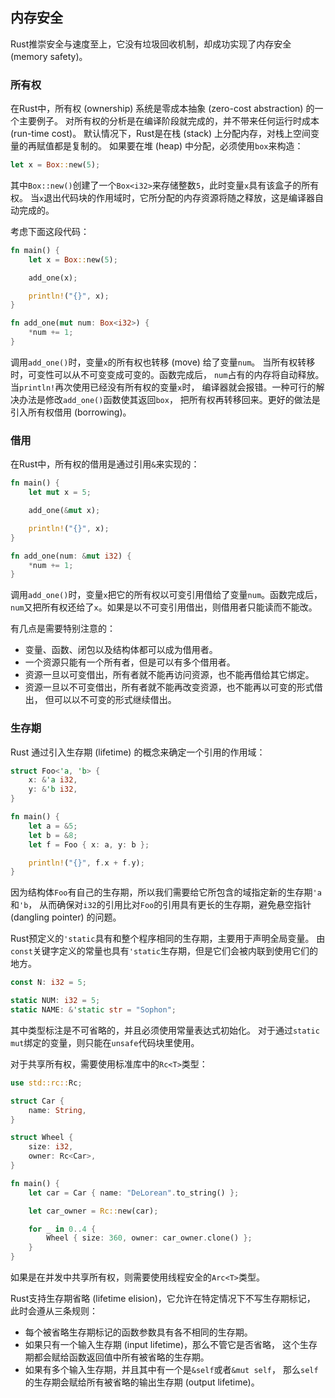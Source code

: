 ## 内存安全

Rust推崇安全与速度至上，它没有垃圾回收机制，却成功实现了内存安全 (memory safety)。

### 所有权

在Rust中，所有权 (ownership) 系统是零成本抽象 (zero-cost abstraction) 的一个主要例子。
对所有权的分析是在编译阶段就完成的，并不带来任何运行时成本 (run-time cost)。
默认情况下，Rust是在栈 (stack) 上分配内存，对栈上空间变量的再赋值都是复制的。
如果要在堆 (heap) 中分配，必须使用`box`来构造：

```rust
let x = Box::new(5);
```
其中`Box::new()`创建了一个`Box<i32>`来存储整数`5`，此时变量`x`具有该盒子的所有权。
当`x`退出代码块的作用域时，它所分配的内存资源将随之释放，这是编译器自动完成的。

考虑下面这段代码：

```rust
fn main() {
    let x = Box::new(5);

    add_one(x);

    println!("{}", x);
}

fn add_one(mut num: Box<i32>) {
    *num += 1;
}
```
调用`add_one()`时，变量`x`的所有权也转移 (move) 给了变量`num`。
当所有权转移时，可变性可以从不可变变成可变的。函数完成后，
`num`占有的内存将自动释放。当`println!`再次使用已经没有所有权的变量`x`时，
编译器就会报错。一种可行的解决办法是修改`add_one()`函数使其返回`box`，
把所有权再转移回来。更好的做法是引入所有权借用 (borrowing)。

### 借用

在Rust中，所有权的借用是通过引用`&`来实现的：

```rust
fn main() {
    let mut x = 5;

    add_one(&mut x);

    println!("{}", x);
}

fn add_one(num: &mut i32) {
    *num += 1;
}
```
调用`add_one()`时，变量`x`把它的所有权以可变引用借给了变量`num`。函数完成后，
`num`又把所有权还给了`x`。如果是以不可变引用借出，则借用者只能读而不能改。

有几点是需要特别注意的：

* 变量、函数、闭包以及结构体都可以成为借用者。
* 一个资源只能有一个所有者，但是可以有多个借用者。
* 资源一旦以可变借出，所有者就不能再访问资源，也不能再借给其它绑定。
* 资源一旦以不可变借出，所有者就不能再改变资源，也不能再以可变的形式借出，
但可以以不可变的形式继续借出。

### 生存期

Rust 通过引入生存期 (lifetime) 的概念来确定一个引用的作用域：

```rust
struct Foo<'a, 'b> {
    x: &'a i32,
    y: &'b i32,
}

fn main() {
    let a = &5;
    let b = &8;
    let f = Foo { x: a, y: b };

    println!("{}", f.x + f.y);
}
```
因为结构体`Foo`有自己的生存期，所以我们需要给它所包含的域指定新的生存期`'a`和`'b`，
从而确保对`i32`的引用比对`Foo`的引用具有更长的生存期，避免悬空指针 
(dangling pointer) 的问题。

Rust预定义的`'static`具有和整个程序相同的生存期，主要用于声明全局变量。
由`const`关键字定义的常量也具有`'static`生存期，但是它们会被内联到使用它们的地方。

```rust
const N: i32 = 5;

static NUM: i32 = 5;
static NAME: &'static str = "Sophon";
```
其中类型标注是不可省略的，并且必须使用常量表达式初始化。
对于通过`static mut`绑定的变量，则只能在`unsafe`代码块里使用。

对于共享所有权，需要使用标准库中的`Rc<T>`类型：

```rust
use std::rc::Rc;

struct Car {
    name: String,
}

struct Wheel {
    size: i32,
    owner: Rc<Car>,
}

fn main() {
    let car = Car { name: "DeLorean".to_string() };

    let car_owner = Rc::new(car);

    for _ in 0..4 {
        Wheel { size: 360, owner: car_owner.clone() };
    }
}
```
如果是在并发中共享所有权，则需要使用线程安全的`Arc<T>`类型。

Rust支持生存期省略 (lifetime elision)，它允许在特定情况下不写生存期标记，
此时会遵从三条规则：

* 每个被省略生存期标记的函数参数具有各不相同的生存期。
* 如果只有一个输入生存期 (input lifetime)，那么不管它是否省略，
这个生存期都会赋给函数返回值中所有被省略的生存期。
* 如果有多个输入生存期，并且其中有一个是`&self`或者`&mut self`，
那么`self`的生存期会赋给所有被省略的输出生存期 (output lifetime)。

